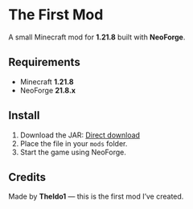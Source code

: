 # The First Mod

A small Minecraft mod for **1.21.8** built with **NeoForge**.

## Requirements
- Minecraft **1.21.8**
- NeoForge **21.8.x**

## Install
1. Download the JAR: [Direct download](https://raw.githubusercontent.com/TheIdo1/TheFirstMod/main/idos_first_mod-0.0.1-1.21.8.jar)
2. Place the file in your `mods` folder.
3. Start the game using NeoForge.

## Credits
Made by **TheIdo1** — this is the first mod I’ve created.
